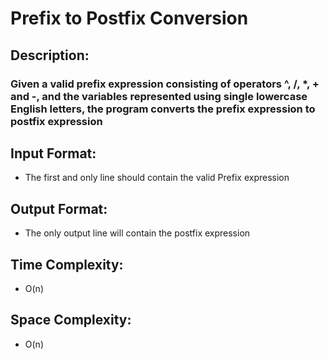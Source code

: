 # Prefix to Postfix Conversion
## Description:
### Given a valid prefix expression consisting of operators ^, /, *, + and -, and the variables represented using single lowercase English letters, the program converts the prefix expression to postfix expression 
## Input Format:
* The first and only line should contain the valid Prefix expression
## Output Format:
* The only output line will contain the postfix expression
## Time Complexity: 
* O(n)
## Space Complexity: 
* O(n)